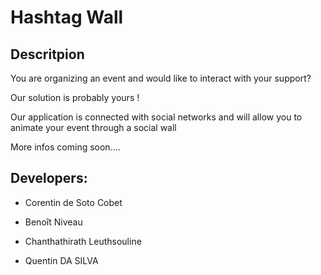 # Hashtag Wall

## Descritpion

You are organizing an event and would like to interact with your support?

Our solution is probably yours !

Our application is connected with social networks and will allow you to animate your event through a social wall

More infos coming soon….

## Developers:

- Corentin de Soto Cobet

- Benoît Niveau

- Chanthathirath Leuthsouline

- Quentin DA SILVA
